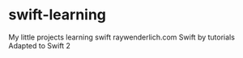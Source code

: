 # swift-learning
My little projects learning swift
raywenderlich.com Swift by tutorials
Adapted to Swift 2